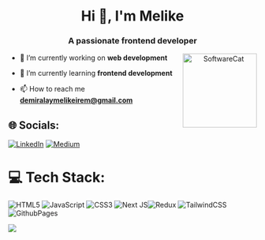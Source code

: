 <h1 align="center">Hi 👋, I'm Melike</h1>
<h3 align="center">A passionate frontend developer</h3>

<div align="center">
  <img src="https://media.giphy.com/media/v1.Y2lkPTc5MGI3NjExeDdqYjl2OXdrd3I3cXA5YXlsdXRkN3V5cTlwZmkwczJzd2hnaHd3cSZlcD12MV9pbnRlcm5hbF9naWZfYnlfaWQmY3Q9Zw/PLI0JkhzvLK6vpWkBA/giphy.gif" alt="SoftwareCat" align="right" width="150">
</div>

- 🔭 I’m currently working on **web development**     

- 🌱 I’m currently learning **frontend development**

- 📫 How to reach me **demiralaymelikeirem@gmail.com**



## 🌐 Socials:
[![LinkedIn](https://img.shields.io/badge/LinkedIn-%230077B5.svg?logo=linkedin&logoColor=white)](https://linkedin.com/in/melike-demiralay) [![Medium](https://img.shields.io/badge/Medium-12100E?logo=medium&logoColor=white)](https://medium.com/@melikedemiralay) 

# 💻 Tech Stack:
![HTML5](https://img.shields.io/badge/html5-%23E34F26.svg?style=for-the-badge&logo=html5&logoColor=white) ![JavaScript](https://img.shields.io/badge/javascript-%23323330.svg?style=for-the-badge&logo=javascript&logoColor=%23F7DF1E) ![CSS3](https://img.shields.io/badge/css3-%231572B6.svg?style=for-the-badge&logo=css3&logoColor=white) ![Next JS](https://img.shields.io/badge/Next-black?style=for-the-badge&logo=next.js&logoColor=white)![Redux](https://img.shields.io/badge/redux-%23593d88.svg?style=for-the-badge&logo=redux&logoColor=white) ![TailwindCSS](https://img.shields.io/badge/tailwindcss-%2338B2AC.svg?style=for-the-badge&logo=tailwind-css&logoColor=white)  ![GithubPages](https://img.shields.io/badge/github%20pages-121013?style=for-the-badge&logo=github&logoColor=white)


![](https://github-readme-stats.vercel.app/api/top-langs/?username=MelikeDemiralayy&theme=blueberry&hide_border=true&include_all_commits=false&count_private=false&layout=compact)
